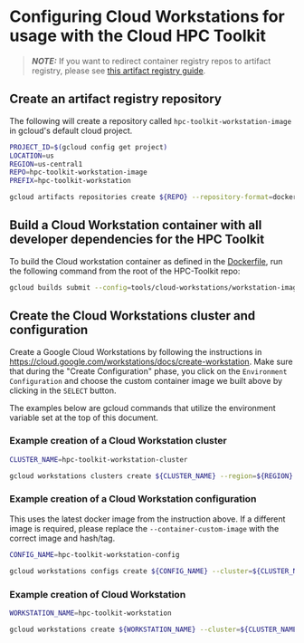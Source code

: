 # Configuring Cloud Workstations for usage with the Cloud HPC Toolkit

> **_NOTE:_** If you want to redirect container registry repos to artifact registry, please see
> [this artifact registry guide](https://cloud.google.com/artifact-registry/docs/transition/setup-gcr-repo?&_ga=2.33584865.-1391632029.1681343137#redirect-enable).

## Create an artifact registry repository

The following will create a repository called `hpc-toolkit-workstation-image` in gcloud's default cloud project.

```sh
PROJECT_ID=$(gcloud config get project)
LOCATION=us
REGION=us-central1
REPO=hpc-toolkit-workstation-image
PREFIX=hpc-toolkit-workstation

gcloud artifacts repositories create ${REPO} --repository-format=docker --location=${LOCATION} --project=${PROJECT_ID}
```

## Build a Cloud Workstation container with all developer dependencies for the HPC Toolkit

To build the Cloud workstation container as defined in the [Dockerfile](./Dockerfile), run the following command from the root of the HPC-Toolkit repo:

```sh
gcloud builds submit --config=tools/cloud-workstations/workstation-image.yaml --substitutions _LOCATION=${LOCATION},_REPO=${REPO} --project ${PROJECT_ID}
```

## Create the Cloud Workstations cluster and configuration

Create a Google Cloud Workstations by following the instructions in https://cloud.google.com/workstations/docs/create-workstation.
Make sure that during the "Create Configuration" phase, you click on the `Environment Configuration` and choose the custom container image we built above by clicking in the `SELECT` button.

The examples below are gcloud commands that utilize the environment variable set at the top of this document.  

### Example creation of a Cloud Workstation cluster

```sh
CLUSTER_NAME=hpc-toolkit-workstation-cluster

gcloud workstations clusters create ${CLUSTER_NAME} --region=${REGION} --project=${PROJECT_ID}
```

### Example creation of a Cloud Workstation configuration
This uses the latest docker image from the instruction above.  If a different image is required, please replace the `--container-custom-image` with the correct image and hash/tag.

```sh
CONFIG_NAME=hpc-toolkit-workstation-config

gcloud workstations configs create ${CONFIG_NAME} --cluster=${CLUSTER_NAME} --region=${REGION} --project=${PROJECT_ID} --machine-type=e2-standard-8 --container-custom-image=us-docker.pkg.dev/${PROJECT_ID}/${PREFIX}-image/hpc-toolkit-workstation:latest
```

### Example creation of Cloud Workstation

```sh
WORKSTATION_NAME=hpc-toolkit-workstation

gcloud workstations create ${WORKSTATION_NAME} --cluster=${CLUSTER_NAME} --config=${CONFIG_NAME} --region=${REGION} 
```
